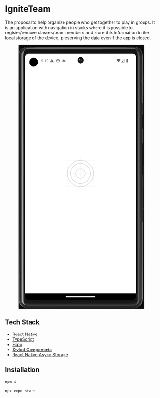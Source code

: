 # IgniteTeam

The proposal to help organize people who get together to play in groups. It is an application with navigation in stacks where it is possible to register/remove classes/team members and store this information in the local storage of the device, preserving the data even if the app is closed.

<p align="center">
  <img alt="gofinances gif" src=".github/Team.gif" />
</p>

## Tech Stack

- [React Native](https://reactnative.dev/)
- [TypeScript](https://www.typescriptlang.org)
- [Expo](https://expo.io/)
- [Styled Components](https://styled-components.com/)
- [React Native Async Storage](https://github.com/react-native-async-storage/async-storage)

## Installation

```
npm i
```

```
npx expo start
```
